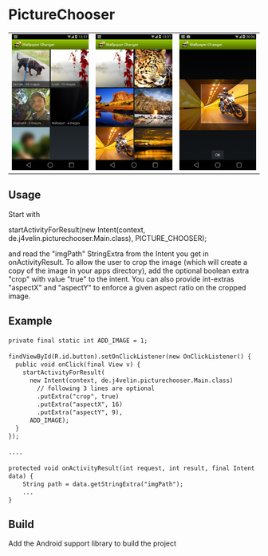 PictureChooser
==============

<table sytle="border: 0px;">
<tr>
<td><img width="200px" src="screenshot1.png" /></td>
<td><img width="200px" src="screenshot2.png" /></td>
<td><img width="200px" src="screenshot3.png" /></td>
</tr>
</table>


Usage
-----

Start with

  startActivityForResult(new Intent(context, de.j4velin.picturechooser.Main.class), PICTURE_CHOOSER);

and read the "imgPath" StringExtra from the Intent you get in onActivityResult.
To allow the user to crop the image (which will create a copy of the image in your apps directory), add the optional boolean extra "crop" with value "true" to the intent. You can also provide int-extras "aspectX" and "aspectY" to enforce a given aspect ratio on the cropped image.


Example
-----

    private final static int ADD_IMAGE = 1;
    
    findViewById(R.id.button).setOnClickListener(new OnClickListener() {
      public void onClick(final View v) {
        startActivityForResult(
          new Intent(context, de.j4velin.picturechooser.Main.class)
            // following 3 lines are optional
            .putExtra("crop", true)
            .putExtra("aspectX", 16)
            .putExtra("aspectY", 9), 
          ADD_IMAGE);
      }
    });
  
    ....
  
    protected void onActivityResult(int request, int result, final Intent data) {
        String path = data.getStringExtra("imgPath");
        ...
    }


Build
-----

Add the Android support library to build the project
